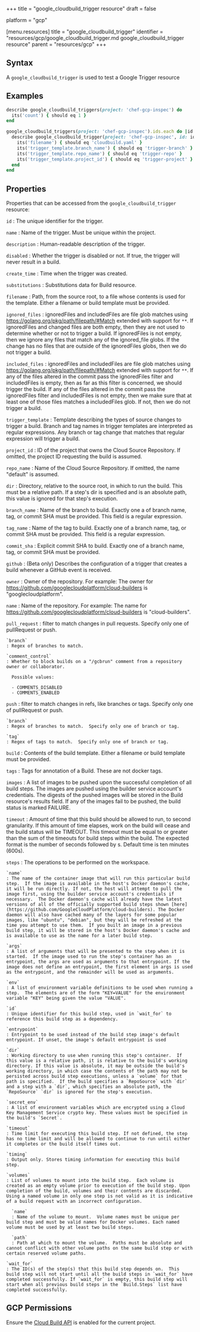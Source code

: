 +++
title = "google_cloudbuild_trigger resource"
draft = false

platform = "gcp"

[menu.resources]
    title = "google_cloudbuild_trigger"
    identifier = "resources/gcp/google_cloudbuild_trigger.md google_cloudbuild_trigger resource"
    parent = "resources/gcp"
+++

## Syntax

A `google_cloudbuild_trigger` is used to test a Google Trigger resource

## Examples

```ruby
describe google_cloudbuild_triggers(project: 'chef-gcp-inspec') do
  its('count') { should eq 1 }
end

google_cloudbuild_triggers(project: 'chef-gcp-inspec').ids.each do |id|
  describe google_cloudbuild_trigger(project: 'chef-gcp-inspec', id: id) do
    its('filename') { should eq 'cloudbuild.yaml' }
    its('trigger_template.branch_name') { should eq 'trigger-branch' }
    its('trigger_template.repo_name') { should eq 'trigger-repo' }
    its('trigger_template.project_id') { should eq 'trigger-project' }
  end
end
```

## Properties

Properties that can be accessed from the `google_cloudbuild_trigger` resource:

`id`
: The unique identifier for the trigger.

`name`
: Name of the trigger. Must be unique within the project.

`description`
: Human-readable description of the trigger.

`disabled`
: Whether the trigger is disabled or not. If true, the trigger will never result in a build.

`create_time`
: Time when the trigger was created.

`substitutions`
: Substitutions data for Build resource.

`filename`
: Path, from the source root, to a file whose contents is used for the template. Either a filename or build template must be provided.

`ignored_files`
: ignoredFiles and includedFiles are file glob matches using https://golang.org/pkg/path/filepath/#Match extended with support for `**`. If ignoredFiles and changed files are both empty, then they are not used to determine whether or not to trigger a build. If ignoredFiles is not empty, then we ignore any files that match any of the ignored_file globs. If the change has no files that are outside of the ignoredFiles globs, then we do not trigger a build.

`included_files`
: ignoredFiles and includedFiles are file glob matches using https://golang.org/pkg/path/filepath/#Match extended with support for `**`. If any of the files altered in the commit pass the ignoredFiles filter and includedFiles is empty, then as far as this filter is concerned, we should trigger the build. If any of the files altered in the commit pass the ignoredFiles filter and includedFiles is not empty, then we make sure that at least one of those files matches a includedFiles glob. If not, then we do not trigger a build.

`trigger_template`
: Template describing the types of source changes to trigger a build. Branch and tag names in trigger templates are interpreted as regular expressions. Any branch or tag change that matches that regular expression will trigger a build.

  `project_id`
  : ID of the project that owns the Cloud Source Repository. If omitted, the project ID requesting the build is assumed.

  `repo_name`
  : Name of the Cloud Source Repository. If omitted, the name "default" is assumed.

  `dir`
  : Directory, relative to the source root, in which to run the build.  This must be a relative path. If a step's dir is specified and is an absolute path, this value is ignored for that step's execution.

  `branch_name`
  : Name of the branch to build. Exactly one a of branch name, tag, or commit SHA must be provided. This field is a regular expression.

  `tag_name`
  : Name of the tag to build. Exactly one of a branch name, tag, or commit SHA must be provided. This field is a regular expression.

  `commit_sha`
  : Explicit commit SHA to build. Exactly one of a branch name, tag, or commit SHA must be provided.

`github`
: (Beta only) Describes the configuration of a trigger that creates a build whenever a GitHub event is received.

  `owner`
  : Owner of the repository. For example: The owner for https://github.com/googlecloudplatform/cloud-builders is "googlecloudplatform".

  `name`
  : Name of the repository. For example: The name for https://github.com/googlecloudplatform/cloud-builders is "cloud-builders".

  `pull_request`
  : filter to match changes in pull requests.  Specify only one of pullRequest or push.

    `branch`
    : Regex of branches to match.

    `comment_control`
    : Whether to block builds on a "/gcbrun" comment from a repository owner or collaborator.

      Possible values:

      - COMMENTS_DISABLED
      - COMMENTS_ENABLED

  `push`
  : filter to match changes in refs, like branches or tags.  Specify only one of pullRequest or push.

    `branch`
    : Regex of branches to match.  Specify only one of branch or tag.

    `tag`
    : Regex of tags to match.  Specify only one of branch or tag.

`build`
: Contents of the build template. Either a filename or build template must be provided.

  `tags`
  : Tags for annotation of a Build. These are not docker tags.

  `images`
  : A list of images to be pushed upon the successful completion of all build steps. The images are pushed using the builder service account's credentials. The digests of the pushed images will be stored in the Build resource's results field. If any of the images fail to be pushed, the build status is marked FAILURE.

  `timeout`
  : Amount of time that this build should be allowed to run, to second granularity. If this amount of time elapses, work on the build will cease and the build status will be TIMEOUT. This timeout must be equal to or greater than the sum of the timeouts for build steps within the build. The expected format is the number of seconds followed by s. Default time is ten minutes (600s).

  `steps`
  : The operations to be performed on the workspace.

    `name`
    : The name of the container image that will run this particular build step.  If the image is available in the host's Docker daemon's cache, it will be run directly. If not, the host will attempt to pull the image first, using the builder service account's credentials if necessary.  The Docker daemon's cache will already have the latest versions of all of the officially supported build steps shown [here](https://github.com/GoogleCloudPlatform/cloud-builders). The Docker daemon will also have cached many of the layers for some popular images, like "ubuntu", "debian", but they will be refreshed at the time you attempt to use them.  If you built an image in a previous build step, it will be stored in the host's Docker daemon's cache and is available to use as the name for a later build step.

    `args`
    : A list of arguments that will be presented to the step when it is started.  If the image used to run the step's container has an entrypoint, the args are used as arguments to that entrypoint. If the image does not define an entrypoint, the first element in args is used as the entrypoint, and the remainder will be used as arguments.

    `env`
    : A list of environment variable definitions to be used when running a step.  The elements are of the form "KEY=VALUE" for the environment variable "KEY" being given the value "VALUE".

    `id`
    : Unique identifier for this build step, used in `wait_for` to reference this build step as a dependency.

    `entrypoint`
    : Entrypoint to be used instead of the build step image's default entrypoint. If unset, the image's default entrypoint is used

    `dir`
    : Working directory to use when running this step's container.  If this value is a relative path, it is relative to the build's working directory. If this value is absolute, it may be outside the build's working directory, in which case the contents of the path may not be persisted across build step executions, unless a `volume` for that path is specified.  If the build specifies a `RepoSource` with `dir` and a step with a `dir`, which specifies an absolute path, the `RepoSource` `dir` is ignored for the step's execution.

    `secret_env`
    : A list of environment variables which are encrypted using a Cloud Key Management Service crypto key. These values must be specified in the build's `Secret`.

    `timeout`
    : Time limit for executing this build step. If not defined, the step has no time limit and will be allowed to continue to run until either it completes or the build itself times out.

    `timing`
    : Output only. Stores timing information for executing this build step.

    `volumes`
    : List of volumes to mount into the build step.  Each volume is created as an empty volume prior to execution of the build step. Upon completion of the build, volumes and their contents are discarded.  Using a named volume in only one step is not valid as it is indicative of a build request with an incorrect configuration.

      `name`
      : Name of the volume to mount.  Volume names must be unique per build step and must be valid names for Docker volumes. Each named volume must be used by at least two build steps.

      `path`
      : Path at which to mount the volume.  Paths must be absolute and cannot conflict with other volume paths on the same build step or with certain reserved volume paths.

    `wait_for`
    : The ID(s) of the step(s) that this build step depends on.  This build step will not start until all the build steps in `wait_for` have completed successfully. If `wait_for` is empty, this build step will start when all previous build steps in the `Build.Steps` list have completed successfully.

## GCP Permissions

Ensure the [Cloud Build API](https://console.cloud.google.com/apis/library/cloudbuild.googleapis.com/) is enabled for the current project.
